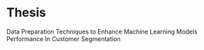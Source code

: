 # Thesis
Data Preparation Techniques to Enhance Machine Learning Models Performance In Customer Segmentation
